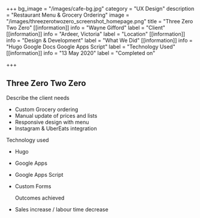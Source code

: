 +++
bg_image = "/images/cafe-bg.jpg"
category = "UX Design"
description = "Restaurant Menu & Grocery Ordering"
image = "/images/threezerotwozero_screenshot_homepage.png"
title = "Three Zero Two Zero"
[[information]]
info = "Wayne Gifford"
label = "Client"
[[information]]
info = "Ardeer, Victoria"
label = "Location"
[[information]]
info = "Design & Development"
label = "What We Did"
[[information]]
info = "Hugo Google Docs Google Apps Script"
label = "Technology Used"
[[information]]
info = "13 May 2020"
label = "Completed on"

+++
## Three Zero Two Zero

Describe the client needs

* Custom Grocery ordering
* Manual update of prices and lists
* Responsive design with menu
* Instagram & UberEats integration 

Technology used

* Hugo
* Google Apps
* Google Apps Script
* Custom Forms

  Outcomes achieved
* Sales increase / labour time decrease